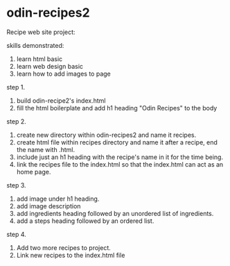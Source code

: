 # odin-recipes2
Recipe web site project:

skills demonstrated:
  1. learn html basic
  2. learn web design basic
  3. learn how to add images to page
  
step 1. 
  1. build odin-recipe2's index.html
  2. fill the html boilerplate and add h1 heading "Odin Recipes" to the body

step 2. 
  1. create new directory within odin-recipes2 and name it recipes.
  2. create html file within recipes directory and name it after a recipe, end the name with .html.
  3. include just an h1 heading with the recipe's name in it for the time being. 
  4. link the recipes file to the index.html so that the index.html can act as an home page. 

step 3. 
   1. add image under h1 heading. 
   2. add image description 
   3. add ingredients heading followed by an unordered list of ingredients.
   4. add a steps heading followed by an ordered list. 

step 4. 
   1. Add two more recipes to project.
   2. Link new recipes to the index.html file
   
  
